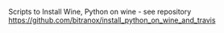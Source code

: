 Scripts to Install Wine, Python on wine - see repository https://github.com/bitranox/install_python_on_wine_and_travis
